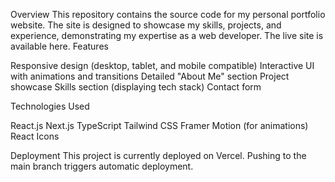 Overview
This repository contains the source code for my personal portfolio website. The site is designed to showcase my skills, projects, and experience, demonstrating my expertise as a web developer.
The live site is available here.
Features

Responsive design (desktop, tablet, and mobile compatible)
Interactive UI with animations and transitions
Detailed "About Me" section
Project showcase
Skills section (displaying tech stack)
Contact form

Technologies Used

React.js
Next.js
TypeScript
Tailwind CSS
Framer Motion (for animations)
React Icons

Deployment
This project is currently deployed on Vercel. Pushing to the main branch triggers automatic deployment.
